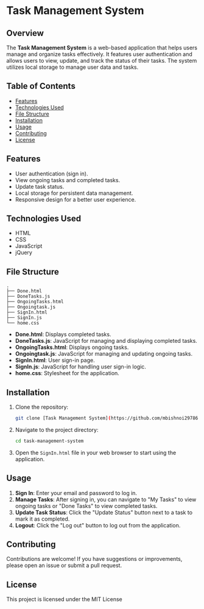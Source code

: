 # Task Management System

## Overview

The **Task Management System** is a web-based application that helps users manage and organize tasks effectively. It features user authentication and allows users to view, update, and track the status of their tasks. The system utilizes local storage to manage user data and tasks.

## Table of Contents

- [Features](#features)
- [Technologies Used](#technologies-used)
- [File Structure](#file-structure)
- [Installation](#installation)
- [Usage](#usage)
- [Contributing](#contributing)
- [License](#license)

## Features

- User authentication (sign in).
- View ongoing tasks and completed tasks.
- Update task status.
- Local storage for persistent data management.
- Responsive design for a better user experience.

## Technologies Used

- HTML
- CSS
- JavaScript
- jQuery

## File Structure

```plaintext
.
├── Done.html
├── DoneTasks.js
├── OngoingTasks.html
├── Ongoingtask.js
├── SignIn.html
├── SignIn.js
└── home.css

```

- **Done.html**: Displays completed tasks.
- **DoneTasks.js**: JavaScript for managing and displaying completed tasks.
- **OngoingTasks.html**: Displays ongoing tasks.
- **Ongoingtask.js**: JavaScript for managing and updating ongoing tasks.
- **SignIn.html**: User sign-in page.
- **SignIn.js**: JavaScript for handling user sign-in logic.
- **home.css**: Stylesheet for the application.

## Installation

1. Clone the repository:

   ```bash
   git clone [Task Management System](https://github.com/mbishnoi29786/Task-Management-System.git)
   ```

2. Navigate to the project directory:

   ```bash
   cd task-management-system
   ```

3. Open the `SignIn.html` file in your web browser to start using the application.

## Usage

1. **Sign In**: Enter your email and password to log in.
2. **Manage Tasks**: After signing in, you can navigate to "My Tasks" to view ongoing tasks or "Done Tasks" to view completed tasks.
3. **Update Task Status**: Click the "Update Status" button next to a task to mark it as completed.
4. **Logout**: Click the "Log out" button to log out from the application.

## Contributing

Contributions are welcome! If you have suggestions or improvements, please open an issue or submit a pull request.

## License
This project is licensed under the MIT License